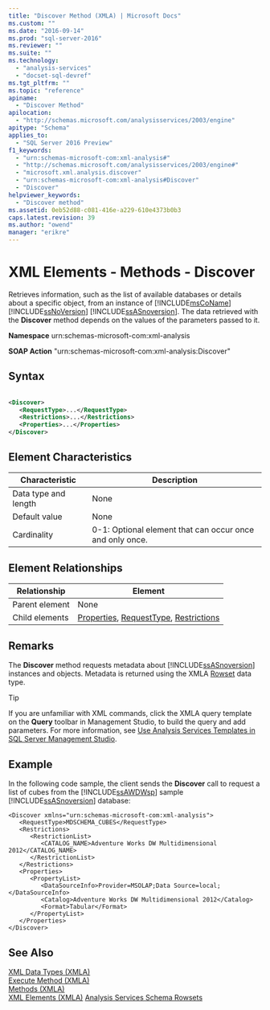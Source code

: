 ```yaml
---
title: "Discover Method (XMLA) | Microsoft Docs"
ms.custom: ""
ms.date: "2016-09-14"
ms.prod: "sql-server-2016"
ms.reviewer: ""
ms.suite: ""
ms.technology: 
  - "analysis-services"
  - "docset-sql-devref"
ms.tgt_pltfrm: ""
ms.topic: "reference"
apiname: 
  - "Discover Method"
apilocation: 
  - "http://schemas.microsoft.com/analysisservices/2003/engine"
apitype: "Schema"
applies_to: 
  - "SQL Server 2016 Preview"
f1_keywords: 
  - "urn:schemas-microsoft-com:xml-analysis#"
  - "http://schemas.microsoft.com/analysisservices/2003/engine#"
  - "microsoft.xml.analysis.discover"
  - "urn:schemas-microsoft-com:xml-analysis#Discover"
  - "Discover"
helpviewer_keywords: 
  - "Discover method"
ms.assetid: 0eb52d88-c081-416e-a229-610e4373b0b3
caps.latest.revision: 39
ms.author: "owend"
manager: "erikre"
---
```

# XML Elements - Methods - Discover
  Retrieves information, such as the list of available databases or details about a specific object, from an instance of [!INCLUDE[msCoName](../../advanced-analytics/r-services/tutorials/includes/msconame-md.md)] [!INCLUDE[ssNoVersion](../../advanced-analytics/r-services/includes/ssnoversion-md.md)] [!INCLUDE[ssASnoversion](../../analysis-services/includes/ssasnoversion-md.md)]. The data retrieved with the **Discover** method depends on the values of the parameters passed to it.  
  
 **Namespace** urn:schemas-microsoft-com:xml-analysis  
  
 **SOAP Action** "urn:schemas-microsoft-com:xml-analysis:Discover"  
  
## Syntax  
  
```xml  
  
<Discover>  
   <RequestType>...</RequestType>  
   <Restrictions>...</Restrictions>  
   <Properties>...</Properties>  
</Discover>  
```  
  
## Element Characteristics  
  
|Characteristic|Description|  
|--------------------|-----------------|  
|Data type and length|None|  
|Default value|None|  
|Cardinality|0-1: Optional element that can occur once and only once.|  
  
## Element Relationships  
  
|Relationship|Element|  
|------------------|-------------|  
|Parent element|None|  
|Child elements|[Properties](../../analysis-services/xmla/xml-elements-properties/properties-element-xmla.md), [RequestType](../../analysis-services/xmla/xml-elements-properties/requesttype-element-xmla.md), [Restrictions](../../analysis-services/xmla/xml-elements-properties/restrictions-element-xmla.md)|  
  
## Remarks  
 The **Discover** method requests metadata about [!INCLUDE[ssASnoversion](../../analysis-services/includes/ssasnoversion-md.md)] instances and objects. Metadata is returned using the XMLA [Rowset](../../analysis-services/xmla/xml-data-types/rowset-data-type-xmla.md) data type.  
 
> [!TIP] 
> If you are unfamiliar with XML commands, click the XMLA query template on the **Query** toolbar in Management Studio, to build the query and add parameters. For more information, see [Use Analysis Services Templates in SQL Server Management Studio](../../analysis-services/instances/use-analysis-services-templates-in-sql-server-management-studio.md). 
  
## Example  
 In the following code sample, the client sends the **Discover** call to request a list of cubes from the [!INCLUDE[ssAWDWsp](../../analysis-services/includes/ssawdwsp-md.md)] sample [!INCLUDE[ssASnoversion](../../analysis-services/includes/ssasnoversion-md.md)] database:  
  
```  
<Discover xmlns="urn:schemas-microsoft-com:xml-analysis">  
   <RequestType>MDSCHEMA_CUBES</RequestType>  
   <Restrictions>  
      <RestrictionList>  
         <CATALOG_NAME>Adventure Works DW Multidimensional 2012</CATALOG_NAME>  
      </RestrictionList>  
   </Restrictions>  
   <Properties>  
      <PropertyList>  
         <DataSourceInfo>Provider=MSOLAP;Data Source=local;</DataSourceInfo>  
         <Catalog>Adventure Works DW Multidimensional 2012</Catalog>  
         <Format>Tabular</Format>  
      </PropertyList>  
   </Properties>  
</Discover>  
```  
  
## See Also  
 [XML Data Types &#40;XMLA&#41;](../../analysis-services/xmla/xml-data-types/xml-data-types-xmla.md)   
 [Execute Method &#40;XMLA&#41;](../../analysis-services/xmla/xml-elements-methods-execute.md)   
 [Methods &#40;XMLA&#41;](../../analysis-services/xmla/xml-elements-methods.md)   
 [XML Elements &#40;XMLA&#41;](http://msdn.microsoft.com/en-US/library/ms186656(SQL.130).aspx)   
 [Analysis Services Schema Rowsets](../../analysis-services/schema-rowsets/analysis-services-schema-rowsets.md)  
  
  